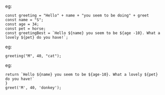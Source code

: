 eg:
```
const greeting = "Hello" + name + "you seem to be doing" + greet
const name = "S";
const age = 34;
const pet = horse;
const greetingBest = `Hello ${name} you seem to be ${age -10}. What a lovely ${pet} do you have!`;
```

eg:
```
greeting("M", 40, "cat");
```
eg:
```function greet(name = 'A', age=30, pet='cat') {
return `Hello ${name} you seem to be ${age-10}. What a lovely ${pet} do you have!`
}
greet('M', 40, 'donkey');
```